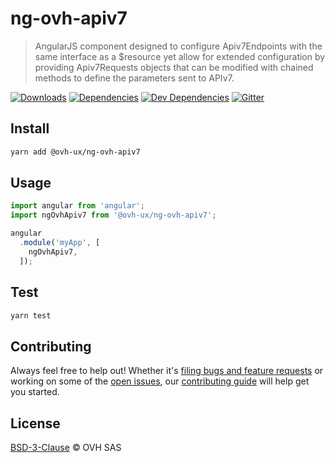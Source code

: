 # ng-ovh-apiv7

> AngularJS component designed to configure Apiv7Endpoints with the same interface as a $resource yet allow for extended configuration by providing Apiv7Requests objects that can be modified with chained methods to define the parameters sent to APIv7.

[![Downloads](https://badgen.net/npm/dt/@ovh-ux/ng-ovh-apiv7)](https://npmjs.com/package/@ovh-ux/ng-ovh-apiv7) [![Dependencies](https://badgen.net/david/dep/ovh-ux/ng-ovh-apiv7)](https://npmjs.com/package/@ovh-ux/ng-ovh-apiv7?activeTab=dependencies) [![Dev Dependencies](https://badgen.net/david/dev/ovh-ux/ng-ovh-apiv7)](https://npmjs.com/package/@ovh-ux/ng-ovh-apiv7?activeTab=dependencies) [![Gitter](https://badgen.net/badge/gitter/ovh-ux/blue?icon=gitter)](https://gitter.im/ovh/ux)

## Install

```sh
yarn add @ovh-ux/ng-ovh-apiv7
```

## Usage

```js
import angular from 'angular';
import ngOvhApiv7 from '@ovh-ux/ng-ovh-apiv7';

angular
  .module('myApp', [
    ngOvhApiv7,
  ]);
```

## Test

```sh
yarn test
```

## Contributing

Always feel free to help out! Whether it's [filing bugs and feature requests](https://github.com/ovh-ux/ng-ovh-apiv7/issues/new) or working on some of the [open issues](https://github.com/ovh-ux/ng-ovh-apiv7/issues), our [contributing guide](CONTRIBUTING.md) will help get you started.

## License

[BSD-3-Clause](LICENSE) © OVH SAS

